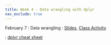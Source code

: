 ```yaml
---
title: Week 4 - Data wrangling with dplyr
nav_exclude: true
---
```


February 7
: Data wrangling
  : [Slides](https://sta175.github.io/slides/data_wrangling.html), [Class Activity](https://sta175.github.io/class_activities/STA175_Activity3_New.html)
  
: [dplyr cheat sheet](https://raw.githubusercontent.com/rstudio/cheatsheets/master/data-transformation.pdf)